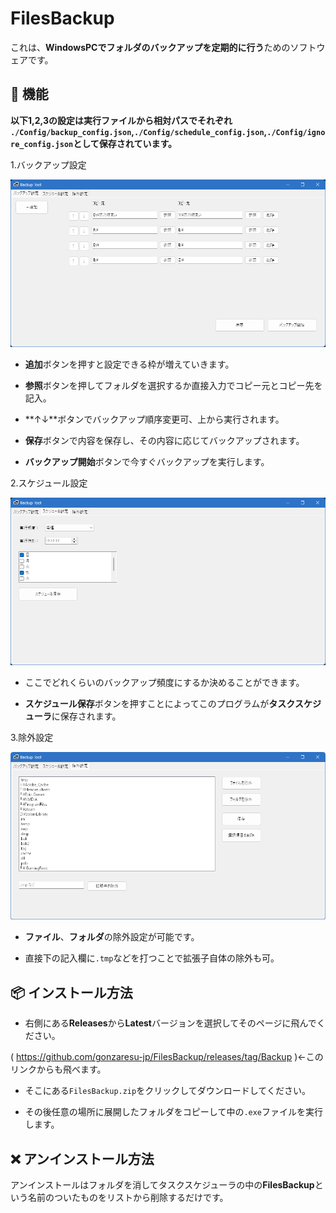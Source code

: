 # FilesBackup

これは、**WindowsPCでフォルダのバックアップを定期的に行う**ためのソフトウェアです。

## 🧩 機能

**以下1,2,3の設定は実行ファイルから相対パスでそれぞれ `./Config/backup_config.json`,`./Config/schedule_config.json`,`./Config/ignore_config.json`として保存されています。**

1.バックアップ設定

![バックアップ](backup.png)


  - **追加**ボタンを押すと設定できる枠が増えていきます。
  
  - **参照**ボタンを押してフォルダを選択するか直接入力でコピー元とコピー先を記入。
  
  - **↑↓**ボタンでバックアップ順序変更可、上から実行されます。
  
  - **保存**ボタンで内容を保存し、その内容に応じてバックアップされます。
  
  - **バックアップ開始**ボタンで今すぐバックアップを実行します。

  
2.スケジュール設定

![スケジュール](schedule.png)


  - ここでどれくらいのバックアップ頻度にするか決めることができます。
  
  - **スケジュール保存**ボタンを押すことによってこのプログラムが**タスクスケジューラ**に保存されます。
  
  
3.除外設定


![除外](ignoor.png)


  - **ファイル**、**フォルダ**の除外設定が可能です。
  
  - 直接下の記入欄に`.tmp`などを打つことで拡張子自体の除外も可。
  

## 📦 インストール方法

  - 右側にある**Releases**から**Latest**バージョンを選択してそのページに飛んでください。
  
  ( https://github.com/gonzaresu-jp/FilesBackup/releases/tag/Backup )←このリンクからも飛べます。
  
  - そこにある`FilesBackup.zip`をクリックしてダウンロードしてください。
  
  - その後任意の場所に展開したフォルダをコピーして中の`.exe`ファイルを実行します。
  
  

## ❌ アンインストール方法


アンインストールはフォルダを消してタスクスケジューラの中の**FilesBackup**という名前のついたものをリストから削除するだけです。


